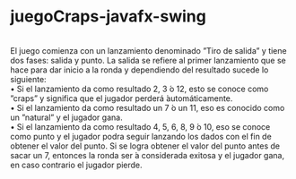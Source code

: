 # juegoCraps-javafx-swing

<br />
El juego comienza con un lanzamiento denominado ”Tiro de salida” y tiene dos fases: salida y punto. 
La salida se refiere al primer lanzamiento que se hace para dar inicio a la ronda y dependiendo del 
resultado sucede lo siguiente:
<br />
• Si el lanzamiento da como resultado 2, 3  ́o 12, esto se conoce como ”craps” y significa que el jugador
perderá ́automáticamente.
<br />
• Si el lanzamiento da como resultado un 7  ́o un 11, eso es conocido como un ”natural” y el jugador gana.
<br />
• Si el lanzamiento da como resultado 4, 5, 6, 8, 9  ́o 10, eso se conoce como punto y el jugador podra seguir 
lanzando los dados con el fin de obtener el valor del punto. Si se logra obtener el valor del punto antes
de sacar un 7, entonces la ronda ser ́a considerada exitosa y el jugador gana, en caso contrario el jugador pierde.

